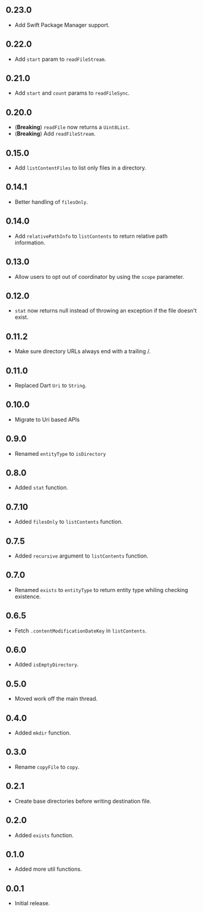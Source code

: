 ## 0.23.0

- Add Swift Package Manager support.

## 0.22.0

- Add `start` param to `readFileStream`.

## 0.21.0

- Add `start` and `count` params to `readFileSync`.

## 0.20.0

- (**Breaking**) `readFile` now returns a `Uint8List`.
- (**Breaking**) Add `readFileStream`.

## 0.15.0

- Add `listContentFiles` to list only files in a directory.

## 0.14.1

- Better handling of `filesOnly`.

## 0.14.0

- Add `relativePathInfo` to `listContents` to return relative path information.

## 0.13.0

- Allow users to opt out of coordinator by using the `scope` parameter.

## 0.12.0

- `stat` now returns null instead of throwing an exception if the file doesn't exist.

## 0.11.2

- Make sure directory URLs always end with a trailing /.

## 0.11.0

- Replaced Dart `Uri` to `String`.

## 0.10.0

- Migrate to Uri based APIs

## 0.9.0

- Renamed `entityType` to `isDirectory`

## 0.8.0

- Added `stat` function.

## 0.7.10

- Added `filesOnly` to `listContents` function.

## 0.7.5

- Added `recursive` argument to `listContents` function.

## 0.7.0

- Renamed `exists` to `entityType` to return entity type whiling checking existence.

## 0.6.5

- Fetch `.contentModificationDateKey` in `listContents`.

## 0.6.0

- Added `isEmptyDirectory`.

## 0.5.0

- Moved work off the main thread.

## 0.4.0

- Added `mkdir` function.

## 0.3.0

- Rename `copyFile` to `copy`.

## 0.2.1

- Create base directories before writing destination file.

## 0.2.0

- Added `exists` function.

## 0.1.0

- Added more util functions.

## 0.0.1

- Initial release.
